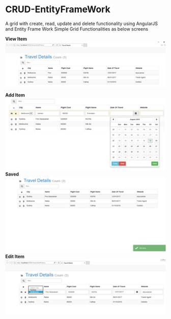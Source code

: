 # CRUD-EntityFrameWork
A grid with create, read, update and delete  functionality using AngularJS and Entity Frame Work 
Simple Grid Functionalities as below screens<br/>

<b> View Item</b> <br/>
<img  title="Screenshot_view" alt="Screenshot_vie" src="https://github.com/rabwill/CRUD-EntityFrameWork/blob/master/SimpleMVCProject/images/View.png"/>

<b> Add Item  </b> <br/>
<img  title="Screenshot_add" alt="Screenshot_add" src="https://github.com/rabwill/CRUD-EntityFrameWork/blob/master/SimpleMVCProject/images/Add.png"/>
<b> Saved </b> <br/>
<img  title="Screenshot_save" alt="Screenshot_save" src="https://github.com/rabwill/CRUD-EntityFrameWork/blob/master/SimpleMVCProject/images/Saved.png"/>
<b>Edit Item </b><br/>
<img  title="Screenshot_edit" alt="Screenshot_edit" src="https://github.com/rabwill/CRUD-EntityFrameWork/blob/master/SimpleMVCProject/images/Edit.png"/>


